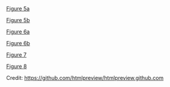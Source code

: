 

<a href="http://htmlpreview.github.io/?https://github.com/WamdamProject/WaMDaM_UseCases/blob/master/UseCases_files/7Figures_HTML/2.2Identify_aggregate_TimeSeriesValues.html" target="_blank"> Figure 5a </a> 

<a href="http://htmlpreview.github.io/?https://github.com/WamdamProject/WaMDaM_UseCases/blob/master/UseCases_files/7Figures_HTML/2.2bIdentify_aggregate_TimeSeriesValues.html" target="_blank"> Figure 5b </a> 


<a href="http://htmlpreview.github.io/?https://github.com/WamdamProject/WaMDaM_UseCases/blob/master/UseCases_files/7Figures_HTML/2.3Identify_SeasonalValues.html
" target="_blank"> Figure 6a </a>

<a href="http://htmlpreview.github.io/?https://github.com/WamdamProject/WaMDaM_UseCases/blob/master/UseCases_files/7Figures_HTML/2.4_plotcdf.html
" target="_blank"> Figure 6b </a>

<a href="http://htmlpreview.github.io/?https://github.com/WamdamProject/WaMDaM_UseCases/blob/master/UseCases_files/7Figures_HTML/UseCase2.2_identifyDemandSites_TimeSeriesValues.html
" target="_blank"> Figure 7 </a>


<a href="http://htmlpreview.github.io/?https://github.com/WamdamProject/WaMDaM_UseCases/blob/master/UseCases_files/7Figures_HTML/4_HyrumReservoir_Curves.py.html
" target="_blank"> Figure 8 </a>


Credit: https://github.com/htmlpreview/htmlpreview.github.com
